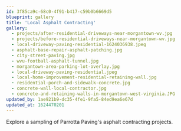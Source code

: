 ```yaml
---
id: 3f85ca9c-68c0-4f91-b417-c59b0b6669d5
blueprint: gallery
title: 'Local Asphalt Contracting'
gallery:
  - projects/after-residential-driveways-near-morgantown-wv.jpg
  - projects/before-residential-driveways-near-morgantown-wv.jpg
  - local-driveway-paving-residential-1624036938.jpeg
  - asphalt-base-repair-asphalt-patching.jpg
  - city-street-paving.jpg
  - wvu-football-asphalt-tunnel.jpg
  - morgantown-area-parking-lot-overlay.jpg
  - local-driveway-paving-residential.jpeg
  - local-home-improvement-residential-retaining-wall.jpg
  - residential-porch-and-sidewalk-concrete.jpg
  - concrete-wall-local-contractor.jpg
  - concrete-and-retaining-walls-in-morgantown-west-virginia.JPG
updated_by: 1ae921b9-dc35-4fe1-9fa5-84ed9ea6e67d
updated_at: 1624470201
---
```

Explore a sampling of Parrotta Paving's asphalt contracting projects.